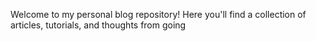 Welcome to my personal blog repository! Here you'll find a collection of articles, tutorials, and thoughts from going
